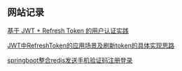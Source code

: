 ## 网站记录
[基于 JWT + Refresh Token 的用户认证实践](https://zhuanlan.zhihu.com/p/52300092)

[JWT中RefreshToken的应用场景及刷新token的具体实现思路](https://blog.csdn.net/isFuong/article/details/114946766)

[springboot整合redis发送手机验证码注册登录](https://cloud.tencent.com/developer/article/1640052)

